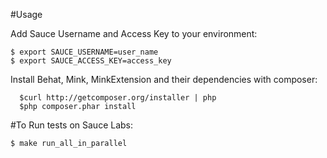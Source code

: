 #Usage

Add Sauce Username and Access Key to your environment:
```
$ export SAUCE_USERNAME=user_name
$ export SAUCE_ACCESS_KEY=access_key
```

Install Behat, Mink, MinkExtension and their dependencies with composer:

      $curl http://getcomposer.org/installer | php
      $php composer.phar install

#To Run tests on Sauce Labs: 
```
$ make run_all_in_parallel
```


























